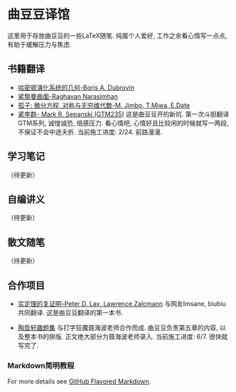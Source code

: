# 曲豆豆译馆

这里用于存放曲豆豆的一些LaTeX随笔. 
纯属个人爱好, 工作之余看心情写一点点, 有助于缓解压力与焦虑. 

## 书籍翻译

* [哈密顿演化系统的几何-Boris A. Dubrovin](https://github.com/qhn1121/qdd-translation/raw/master/Math0412.pdf)
* [紧黎曼曲面-Raghavan Narasimhan](https://github.com/qhn1121/qdd-translation/raw/master/Math0413.pdf)
* [孤子: 微分方程, 对称与无穷维代数-M. Jimbo, T.Miwa, E.Date](https://github.com/qhn1121/qdd-translation/raw/master/Math0414.pdf) 
* [紧李群- Mark R. Sepanski (GTM235)](https://github.com/qhn1121/qdd-translation/raw/master/Math0415.pdf) 
这是曲豆豆开的新坑. 第一次斗胆翻译GTM系列, 诚惶诚恐, 倍感压力. 看心情吧, 心情好且比较闲的时候就写一两段, 不保证不会中途夭折. 
当前施工进度: 2/24. 前路漫漫. 

## 学习笔记

（待更新）

## 自编讲义

（待更新）

## 散文随笔

（待更新）

## 合作项目
* [实定理的复证明-Peter D. Lax, Lawrence Zalcmann](https://github.com/qhn1121/qdd-translation/raw/master/Math0411.pdf)
与网友Imsane, biubiu共同翻译. 这是曲豆豆翻译的第一本书. 

* [陶哲轩趣题集](https://github.com/qhn1121/qdd-translation/raw/master/Math6101.pdf) 
与打字狂魔聂海波老师合作而成. 曲豆豆负责第五章的内容, 以及整本书的排版. 正文绝大部分为聂海波老师录入. 
当前施工进度: 6/7. 很快就写完了. 

### Markdown简明教程

For more details see [GitHub Flavored Markdown](https://guides.github.com/features/mastering-markdown/).


